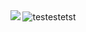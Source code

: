 <div align="center">
<img src="https://cdn.discordapp.com/emojis/774868681586114580.gif?v=1">
<img alt="testestetst" src="https://img.shields.io/badge/test-test2-ff4bff">

